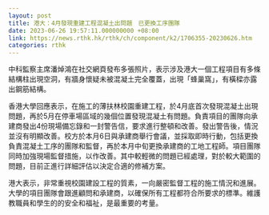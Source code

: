 ```yaml
---
layout: post
title: 港大：4月發現重建工程混凝土出問題　已更換工序團隊
date: 2023-06-26 19:57:11.000000000 +08:00
link: https://news.rthk.hk/rthk/ch/component/k2/1706355-20230626.htm
categories: rthk
---
```


中科監察主席潘焯鴻在社交網頁發布多張照片，表示涉及港大一個工程項目有多條結構柱出現空洞，有牆身懷疑未被混凝土完全覆蓋，出現「蜂巢窩」，有橫樑亦露出鋼筋結構。

香港大學回應表示，在施工的薄扶林校園重建工程，於4月底首次發現混凝土出現問題，再於5月在停車場區域的幾個位置發現混凝土有問題。負責項目的團隊向承建商發出4份現場備忘錄和一封警告信，要求進行整頓和改善。發出警告後，情況並沒有明顯改善。校方於本月6日與承建商舉行會議，並採取即時行動，包括更換負責混凝土工序的團隊和監督，再於本月中旬更換承建商的工地工程師。項目團隊同時加強現場監督措施，以作改善。其中較輕微的問題已經處理，對於較大範圍的問題，目前正進行詳細評估以決定合適的修補方案。

港大表示，非常重視校園建設工程的質素，一向嚴密監督工程的施工情況和進展。大學的項目團隊會跟進顧問和承建商，以確保所有工程都符合所要求的標準。維護教職員和學生的的安全和福祉，是最重要的考量。
